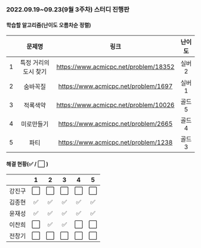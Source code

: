 ### 2022.09.19~09.23(9월 3주차) 스터디 진행판

#### 학습할 알고리즘(난이도 오름차순 정렬)

|      |   문제명    |                 링크                  | 난이도 |
| :--: | :---------: | :-----------------------------------: | :----: |
|  1   | 특정 거리의 도시 찾기 | https://www.acmicpc.net/problem/18352 | 실버2  |
|  2   |       숨바꼭질        | https://www.acmicpc.net/problem/1697  | 실버1  |
|  3   |       적록색약        | https://www.acmicpc.net/problem/10026 | 골드5  |
|  4   |      미로만들기       | https://www.acmicpc.net/problem/2665  | 골드4  |
|  5   |         파티          | https://www.acmicpc.net/problem/1238  | 골드3  |

#### 해결 현황(:white_check_mark: / :white_large_square:  )

|        |          1           |          2           |          3           |          4           |          5           |
| :----: | :------------------: | :------------------: | :------------------: | :------------------: | :------------------: |
| 강진구 | :white_large_square: | :white_large_square: | :white_large_square: | :white_large_square: | :white_large_square: |
| 김종현 |  :white_check_mark:  |  :white_check_mark:  | :white_check_mark: | :white_check_mark: | :white_check_mark: |
|  윤재성  | :white_check_mark: | :white_check_mark: | :white_check_mark: | :white_check_mark: | :white_check_mark: |
| 이찬희 | :white_large_square: | :white_check_mark: | :white_check_mark: | :white_large_square: | :white_large_square: |
| 전창기 | :white_large_square: | :white_large_square: | :white_large_square: | :white_large_square: | :white_large_square: |
